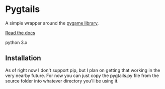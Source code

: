 # Pygtails

A simple wrapper around the [pygame library].

[Read the docs]

python 3.x

## Installation

As of right now I don't support pip, but I plan on getting that working in the very nearby future. For now you can just copy the pygtails.py file from the source folder into whatever directory you'll be using it.

[pygame library]: https://www.pygame.org
[Read the docs]: http://pygtails.readthedocs.io/en/latest/?

